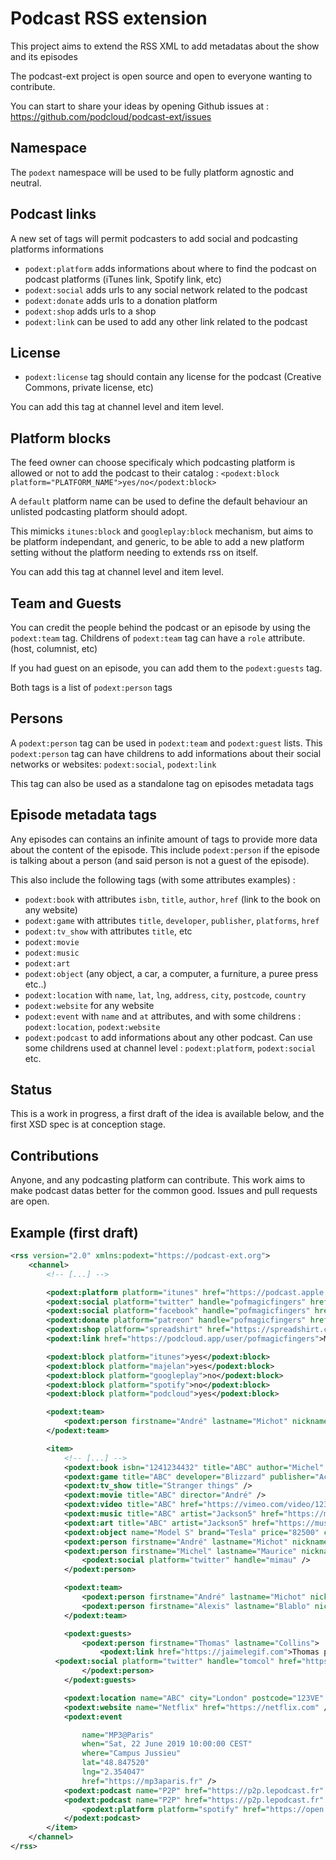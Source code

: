 # Podcast RSS extension

This project aims to extend the RSS XML to add metadatas about the show and its episodes

The podcast-ext project is open source and open to everyone wanting to contribute. 

You can start to share your ideas by opening Github issues at : 
https://github.com/podcloud/podcast-ext/issues

## Namespace
The `podext` namespace will be used to be fully platform agnostic and neutral.

## Podcast links

A new set of tags will permit podcasters to add social and podcasting platforms informations

- `podext:platform` adds informations about where to find the podcast on podcast platforms (iTunes link, Spotify link, etc)
- `podext:social` adds urls to any social network related to the podcast
- `podext:donate` adds urls to a donation platform
- `podext:shop` adds urls to a shop
- `podext:link` can be used to add any other link related to the podcast

## License
    
- `podext:license` tag should contain any license for the podcast (Creative Commons, private license, etc)

You can add this tag at channel level and item level.

## Platform blocks

The feed owner can choose specificaly which podcasting platform is allowed or not to add the podcast to their catalog :
`<podext:block platform="PLATFORM_NAME">yes/no</podext:block>`

A `default` platform name can be used to define the default behaviour an unlisted podcasting platform should adopt.

This mimicks `itunes:block` and `googleplay:block` mechanism, but aims to be platform independant, and generic, to be able
to add a new platform setting without the platform needing to extends rss on itself.

You can add this tag at channel level and item level.

## Team and Guests

You can credit the people behind the podcast or an episode by using the `podext:team` tag.
Childrens of `podext:team` tag can have a `role` attribute. (host, columnist, etc)

If you had guest on an episode, you can add them to the `podext:guests` tag.

Both tags is a list of `podext:person` tags

## Persons

A `podext:person` tag can be used in `podext:team` and `podext:guest` lists. 
This `podext:person` tag can have childrens to add informations about their social networks or websites: 
    `podext:social`, `podext:link`

This tag can also be used as a standalone tag on episodes metadata tags

## Episode metadata tags

Any episodes can contains an infinite amount of tags to provide more data about the content of the episode.
This include `podext:person` if the episode is talking about a person (and said person is not a guest of the episode).

This also include the following tags (with some attributes examples) : 

- `podext:book` with attributes `isbn`, `title`, `author`, `href` (link to the book on any website)
- `podext:game` with attributes `title`, `developer`, `publisher`, `platforms`, `href`
- `podext:tv_show` with attributes `title`, etc
- `podext:movie`
- `podext:music`
- `podext:art`
- `podext:object` (any object, a car, a computer, a furniture, a puree press etc..)
- `podext:location` with `name`, `lat`, `lng`, `address`, `city`, `postcode`, `country`
- `podext:website` for any website
- `podext:event` with `name` and `at` attributes, and with some childrens : `podext:location`, `podext:website`
- `podext:podcast` to add informations about any other podcast. Can use some childrens used at channel level : `podext:platform`, `podext:social` etc.

## Status

This is a work in progress, a first draft of the idea is available below, and the first XSD spec is at conception stage.

## Contributions

Anyone, and any podcasting platform can contribute. This work aims to make podcast datas better for the common good. 
Issues and pull requests are open.

## Example (first draft)

```xml
<rss version="2.0" xmlns:podext="https://podcast-ext.org">
	<channel>
		<!-- [...] -->

		<podext:platform platform="itunes" href="https://podcast.apple.com/mypodcast" />
		<podext:social platform="twitter" handle="pofmagicfingers" href="https://twitter.com/pofmagicfingers" />
		<podext:social platform="facebook" handle="pofmagicfingers" href="https://facebook.com/pofmagicfingers" />
		<podext:donate platform="patreon" handle="pofmagicfingers" href="https://patreon.com/pofmagicfingers" />
		<podext:shop platform="spreadshirt" href="https://spreadshirt.com/pofmagicfingers">Buy our stuff!</podext:shop>
		<podext:link href="https://podcloud.app/user/pofmagicfingers">My podCloud profile</podext:link>

		<podext:block platform="itunes">yes</podext:block>
		<podext:block platform="majelan">yes</podext:block>
		<podext:block platform="googleplay">no</podext:block>
		<podext:block platform="spotify">no</podext:block>
		<podext:block platform="podcloud">yes</podext:block>

		<podext:team>
			<podext:person firstname="André" lastname="Michot" nickname="Michan" role="host" pronoun="they" />
		</podext:team>

		<item>
			<!-- [...] -->
			<podext:book isbn="1241234432" title="ABC" author="Michel" href="https://amazon.co.uk/azeaze" />
			<podext:game title="ABC" developer="Blizzard" publisher="Activision" />
			<podext:tv_show title="Stranger things" />
			<podext:movie title="ABC" director="André" />
			<podext:video title="ABC" href="https://vimeo.com/video/1234123" />
			<podext:music title="ABC" artist="Jackson5" href="https://music.com/abc" />
			<podext:art title="ABC" artist="Jackson5" href="https://music.com/abc" />
			<podext:object name="Model S" brand="Tesla" price="82500" currency="EUR" href="https://www.tesla.com/fr_FR/models" />
			<podext:person firstname="André" lastname="Michot" nickname="Michan" />
			<podext:person firstname="Michel" lastname="Maurice" nickname="Mimau">
				<podext:social platform="twitter" handle="mimau" />
			</podext:person>

			<podext:team>
				<podext:person firstname="André" lastname="Michot" nickname="Michan" role="host" />
				<podext:person firstname="Alexis" lastname="Blablo" nickname="blablo" role="columnist" />
			</podext:team>

			<podext:guests>
				<podext:person firstname="Thomas" lastname="Collins">
					<podext:link href="https://jaimelegif.com">Thomas project website</podext:link>
          <podext:social platform="twitter" handle="tomcol" href="https://twitter.com/tomcol" />
				</podext:person>
			</podext:guests>

			<podext:location name="ABC" city="London" postcode="123VE" country="UK" lat="34.676637" lng="135.506512" />
			<podext:website name="Netflix" href="https://netflix.com" />
			<podext:event 

				name="MP3@Paris" 
				when="Sat, 22 June 2019 10:00:00 CEST" 
				where="Campus Jussieu" 
				lat="48.847520"
				lng="2.354047" 
				href="https://mp3aparis.fr" />
			<podext:podcast name="P2P" href="https://p2p.lepodcast.fr" rss="https://p2p.lepodcast.fr/rss" />
			<podext:podcast name="P2P" href="https://p2p.lepodcast.fr" rss="https://p2p.lepodcast.fr/rss">
				<podext:platform platform="spotify" href="https://open.spotify.com/sdfsdf" />
			</podext:podcast>
		</item>
	</channel>
</rss>
```
